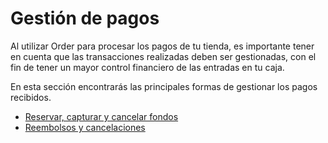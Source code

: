 # Gestión de pagos

Al utilizar Order para procesar los pagos de tu tienda, es importante tener en cuenta que las transacciones realizadas deben ser gestionadas, con el fin de tener un mayor control financiero de las entradas en tu caja.

En esta sección encontrarás las principales formas de gestionar los pagos recibidos.

- [Reservar, capturar y cancelar fondos](/developers/es/docs/order/online-payments/payment-management/reserve-capture-cancel-amounts)
- [Reembolsos y cancelaciones](/developers/es/docs/order/online-payments/payment-management/cancellations-and-refunds)